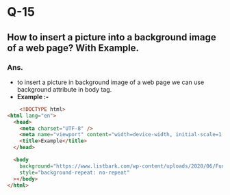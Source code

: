 # Q-15

## How to insert a picture into a background image of a web page? With Example.

### Ans.

- to insert a picture in background image of a web page we can use background attribute in body tag.
  <br>
- **Example :-**

```HTML
    <!DOCTYPE html>
<html lang="en">
  <head>
    <meta charset="UTF-8" />
    <meta name="viewport" content="width=device-width, initial-scale=1.0" />
    <title>Example</title>
  </head>

  <body
    background="https://www.listbark.com/wp-content/uploads/2020/06/Funny-Cricket-Meme-Umpire-Y-You-No-Give-Out-Image.jpg"
    style="background-repeat: no-repeat"
  ></body>
</html>
```
